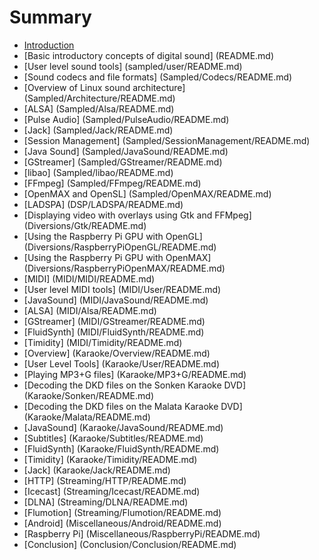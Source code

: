 # Summary

* [Introduction](README.md)
* [Basic introductory concepts of  digital sound] (README.md)
* [User level sound tools] (sampled/user/README.md)
* [Sound codecs and file formats] (Sampled/Codecs/README.md)
* [Overview of Linux sound architecture] (Sampled/Architecture/README.md)
* [ALSA] (Sampled/Alsa/README.md)
* [Pulse Audio] (Sampled/PulseAudio/README.md)
* [Jack] (Sampled/Jack/README.md)
* [Session Management] (Sampled/SessionManagement/README.md)
* [Java Sound] (Sampled/JavaSound/README.md)
* [GStreamer] (Sampled/GStreamer/README.md)
* [libao] (Sampled/libao/README.md)
* [FFmpeg] (Sampled/FFmpeg/README.md)
* [OpenMAX and OpenSL] (Sampled/OpenMAX/README.md)
* [LADSPA] (DSP/LADSPA/README.md)
* [Displaying video with overlays using Gtk and FFMpeg] (Diversions/Gtk/README.md)
* [Using the Raspberry Pi GPU with OpenGL] (Diversions/RaspberryPiOpenGL/README.md)
* [Using the Raspberry Pi GPU	 with OpenMAX] (Diversions/RaspberryPiOpenMAX/README.md)
* [MIDI] (MIDI/MIDI/README.md)
* [User level MIDI tools] (MIDI/User/README.md)
* [JavaSound] (MIDI/JavaSound/README.md)
* [ALSA] (MIDI/Alsa/README.md)
* [GStreamer] (MIDI/GStreamer/README.md)
* [FluidSynth] (MIDI/FluidSynth/README.md)
* [Timidity] (MIDI/Timidity/README.md)
* [Overview] (Karaoke/Overview/README.md)
* [User Level Tools] (Karaoke/User/README.md)
* [Playing MP3+G files] (Karaoke/MP3+G/README.md)
* [Decoding the DKD files on the Sonken Karaoke DVD] (Karaoke/Sonken/README.md)
* [Decoding the DKD files on the Malata Karaoke DVD] (Karaoke/Malata/README.md)
* [JavaSound] (Karaoke/JavaSound/README.md)
* [Subtitles] (Karaoke/Subtitles/README.md)
* [FluidSynth] (Karaoke/FluidSynth/README.md)
* [Timidity] (Karaoke/Timidity/README.md)
* [Jack] (Karaoke/Jack/README.md)
* [HTTP] (Streaming/HTTP/README.md)
* [Icecast] (Streaming/Icecast/README.md)
* [DLNA] (Streaming/DLNA/README.md)
* [Flumotion] (Streaming/Flumotion/README.md)
* [Android] (Miscellaneous/Android/README.md)
* [Raspberry Pi] (Miscellaneous/RaspberryPi/README.md)
* [Conclusion] (Conclusion/Conclusion/README.md)

